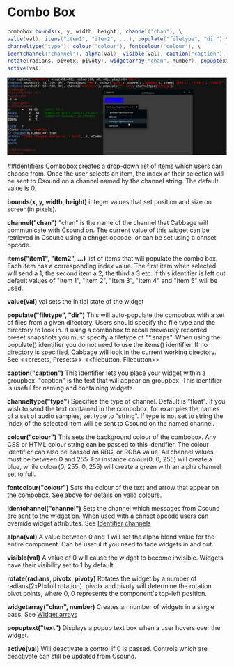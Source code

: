 # Combo Box
```csharp
combobox bounds(x, y, width, height), channel("chan"), \
value(val), items("item1", "item2", ...), populate("filetype", "dir"),\
channeltype("type"), colour("colour"), fontcolour("colour"), \
identchannel("channel"), alpha(val), visible(val), caption("caption"), \
rotate(radians, pivotx, pivoty), widgetarray("chan", number), popuptext("text") \
active(val)
```
<!--(End of syntax)/-->
![](images/comboboxExample.png)

##Identifiers
Combobox creates a drop-down list of items which users can choose from. Once the user selects an item, the index of their selection will be sent to Csound on a channel named by the channel string. The default value is 0.

**bounds(x, y, width, height)** integer values that set position and size on screen(in pixels).

**channel("chan")** "chan" is the name of the channel that Cabbage will communicate with Csound on. The current value of this widget can be retrieved in Csound using a chnget opcode, or can be set using a chnset opcode. 

**items("item1", "item2", ...)** list of items that will populate the combo box. Each item has a corresponding index value. The first item when selected will send a 1, the second item a 2, the third a 3 etc. If this identifier is left out default values of "Item 1", "Item  2", "Item  3", "Item 4" and "Item 5" will be used.  

**value(val)** val sets the initial state of the widget
  
**populate("filetype", "dir")** This will auto-populate the combobox with a set of files from a given directory. Users should specify the file type and the directory to look in. If using a combobox to recall previously recorded preset snapshots you must specify a filetype of "\*.snaps". When using the populate() identifier you do not need to use the items() identifier. If no directory is specified, Cabbage will look in the current working directory. See <<presets, Presets>> <<filebutton, Filebutton>>  
  
**caption("caption")** This identifier lets you place your widget within a groupbox. "caption" is the text that will appear on groupbox. This identifier is useful for naming and containing widgets.  

**channeltype("type")** Specifies the type of channel. Default is "float". If you wish to send the text contained in the combobox, for examples the names of a set of audio samples, set type to "string". If type is not set to string the index of the selected item will be sent to Csound on the named channel. 

**colour("colour")** This sets the background colour of the combobox. Any CSS or HTML colour string can be passed to this identifier. The colour identifier can also be passed an RBG, or RGBA value. All channel values must be between 0 and 255. For instance colour(0, 0, 255) will create a blue, while colour(0, 255, 0, 255) will create a green with an alpha channel set to full.  

**fontcolour("colour")** Sets the colour of the text and arrow that appear on the combobox. See above for details on valid colours.

**identchannel("channel")** Sets the channel which messages from Csound are sent to the widget on. When used with a chnset opcode users can override widget attributes. See [Identifier channels](./identchannels.md)  

**alpha(val)** A value between 0 and 1 will set the alpha blend value for the entire component. Can be useful if you need to fade widgets in and out. 

**visible(val)** A value of 0 will cause the widget to become invisible. Widgets have their visibility set to 1 by default. 

**rotate(radians, pivotx, pivoty)** Rotates the widget by a number of radians(2xPI=full rotation). pivotx and pivoty will determine the rotation pivot points, where 0, 0 represents the component's top-left position. 

**widgetarray("chan", number)** Creates an number of widgets in a single pass. See [Widget arrays](./widget_arrays.md)

**popuptext("text")** Displays a popup text box when a user hovers over the widget.

**active(val)** Will deactivate a control if 0 is passed. Controls which are deactivate can still be updated from Csound.
<!--(End of identifiers)/-->